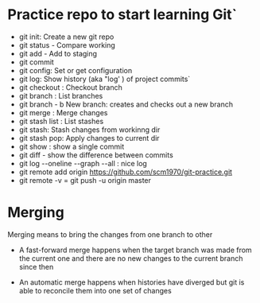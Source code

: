 # Practice repo to start learning Git`

- git init: Create a new git repo
- git status - Compare working
- git add - Add to staging
- git commit
- git config: Set or get configuration
- git log: Show history (aka "log' ) of project commits`
- git checkout : Checkout branch
- git branch : List branches
- git branch - b New branch: creates and checks out a new branch
- git merge : Merge changes
- git stash list : List stashes
- git stash: Stash changes from workinng dir
- git stash pop: Apply changes to current dir
- git show : show a single commit
- git diff - show the difference between commits
- git log --oneline --graph --all : nice log
- git remote add origin https://github.com/scm1970/git-practice.git
- git remote -v
= git push -u origin master

# Merging
Merging means to bring the changes from one branch to other

- A fast-forward merge happens when the target branch was made from the current one and there are no new changes to the current branch since then

- An automatic merge happens when histories have diverged but git is able to reconcile them into one set of changes


